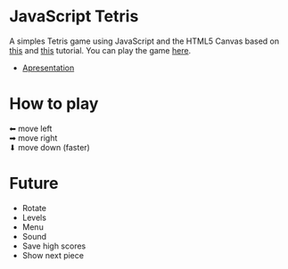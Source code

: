 # JavaScript Tetris
A simples Tetris game using JavaScript and the HTML5 Canvas based on [this](https://www.youtube.com/watch?v=H2aW5V46khA) and [this](https://github.com/henriquegmendes/ironhack-web-development-labs/tree/master/modulo1/lab-canvas-race-car) tutorial.
You can play the game [here](https://myrmanso.github.io/game-tetris/index.html).

* [Apresentation](https://docs.google.com/presentation/d/1kxXBeEDR1JcnNJ2ZYhQxx0TM-ZdspJGmwuqHJyniXKM/edit?usp=sharing)

# How to play
⬅ move left <br>
➡  move right <br>
⬇ move down (faster) <br>

# Future
- Rotate
- Levels
- Menu
- Sound
- Save high scores
- Show next piece 